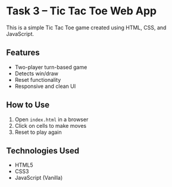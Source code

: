 # Task 3 – Tic Tac Toe Web App

This is a simple Tic Tac Toe game created using HTML, CSS, and JavaScript.

## Features
- Two-player turn-based game
- Detects win/draw
- Reset functionality
- Responsive and clean UI

## How to Use
1. Open `index.html` in a browser
2. Click on cells to make moves
3. Reset to play again

## Technologies Used
- HTML5
- CSS3
- JavaScript (Vanilla)
